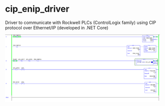 # cip_enip_driver
Driver to communicate with Rockwell PLCs (ControlLogix family) using CIP protocol over Ethernet/IP (developed in .NET Core)

![Alt text](plc_program_1.PNG)
